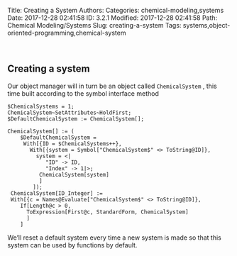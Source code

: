 Title: Creating a System
Authors: 
Categories: chemical-modeling,systems
Date: 2017-12-28 02:41:58
ID: 3.2.1
Modified: 2017-12-28 02:41:58
Path: Chemical Modeling/Systems
Slug: creating-a-system
Tags: systems,object-oriented-programming,chemical-system

<a id="creating-a-system" style="width:0;height:0;margin:0;padding:0;">&zwnj;</a>

## Creating a system

Our object manager will in turn be an object called  ```ChemicalSystem``` , this time built according to the symbol interface method

	$ChemicalSystems = 1;
	ChemicalSystem~SetAttributes~HoldFirst;
	$DefaultChemicalSystem := ChemicalSystem[];

	ChemicalSystem[] := (
	    $DefaultChemicalSystem =
	     With[{ID = $ChemicalSystems++},
	       With[{system = Symbol["ChemicalSystem$" <> ToString@ID]},
	         system = <|
	            "ID" -> ID,
	            "Index" -> 1|>;
	          ChemicalSystem[system]
	          ]
	        ]);
	 ChemicalSystem[ID_Integer] := 
	 With[{c = Names@Evaluate["ChemicalSystem$" <> ToString@ID]},
	    If[Length@c > 0,
	      ToExpression[First@c, StandardForm, ChemicalSystem]
	      ]
	    ]

We’ll reset a default system every time a new system is made so that this system can be used by functions by default.
